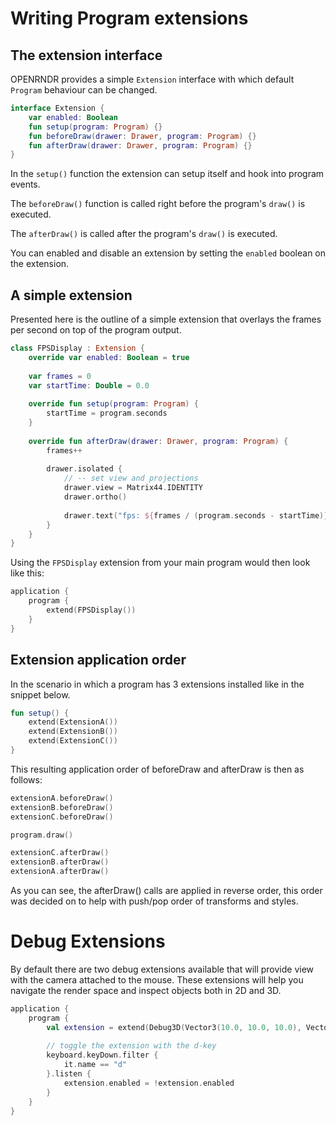 
# Writing Program extensions

## The extension interface

OPENRNDR provides a simple `Extension` interface with which default `Program` behaviour can be changed.

```kotlin
interface Extension {
    var enabled: Boolean
    fun setup(program: Program) {}
    fun beforeDraw(drawer: Drawer, program: Program) {}
    fun afterDraw(drawer: Drawer, program: Program) {}
}
```

In the `setup()` function the extension can setup itself and hook into program events.

The `beforeDraw()` function is called right before the program's `draw()` is executed.

The `afterDraw()` is called after the program's `draw()` is executed.

You can enabled and disable an extension by setting the `enabled` boolean on the extension.

## A simple extension

Presented here is the outline of a simple extension that overlays the frames per second on top of the program output.

```kotlin
class FPSDisplay : Extension {
    override var enabled: Boolean = true
    
    var frames = 0
    var startTime: Double = 0.0
    
    override fun setup(program: Program) {
        startTime = program.seconds
    }
    
    override fun afterDraw(drawer: Drawer, program: Program) {
        frames++
        
        drawer.isolated {
            // -- set view and projections
            drawer.view = Matrix44.IDENTITY
            drawer.ortho()
            
            drawer.text("fps: ${frames / (program.seconds - startTime)}")
        }
    }
}
```

Using the `FPSDisplay` extension from your main program would then look like this:

```kotlin
application {
    program {
        extend(FPSDisplay())
    }
}
```

## Extension application order

In the scenario in which a program has 3 extensions installed like in the snippet below.

```kotlin
fun setup() {
    extend(ExtensionA())
    extend(ExtensionB())
    extend(ExtensionC())
}
```

This resulting application order of beforeDraw and afterDraw is then as follows:

```kotlin
extensionA.beforeDraw()
extensionB.beforeDraw()
extensionC.beforeDraw()

program.draw()

extensionC.afterDraw()
extensionB.afterDraw()
extensionA.afterDraw()
```

As you can see, the afterDraw() calls are applied in reverse order, this order was decided on to help with push/pop order of transforms and styles.


# Debug Extensions

By default there are two debug extensions available that will provide view with the camera attached to the mouse. These extensions will help you navigate the render space and inspect objects both in 2D and 3D.

```kotlin
application {
    program {
        val extension = extend(Debug3D(Vector3(10.0, 10.0, 10.0), Vector3.ZERO, 40.0))
        
        // toggle the extension with the d-key
        keyboard.keyDown.filter {
            it.name == "d"
        }.listen {
            extension.enabled = !extension.enabled
        }
    }
}
```
